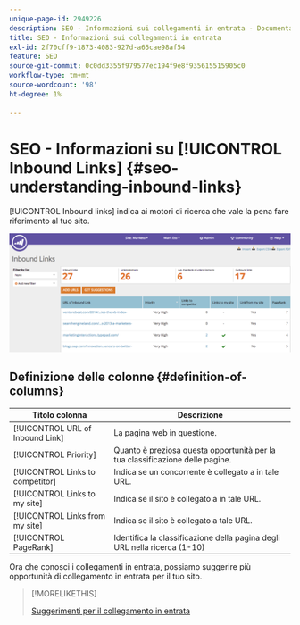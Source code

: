 ```yaml
---
unique-page-id: 2949226
description: SEO - Informazioni sui collegamenti in entrata - Documentazione Marketo - Documentazione del prodotto
title: SEO - Informazioni sui collegamenti in entrata
exl-id: 2f70cff9-1873-4083-927d-a65cae98af54
feature: SEO
source-git-commit: 0c0dd3355f979577ec194f9e8f935615515905c0
workflow-type: tm+mt
source-wordcount: '98'
ht-degree: 1%

---
```


# SEO - Informazioni su [!UICONTROL Inbound Links] {#seo-understanding-inbound-links}

[!UICONTROL Inbound links] indica ai motori di ricerca che vale la pena fare riferimento al tuo sito.

![](assets/image2014-9-18-13-3a18-3a10.png)

## Definizione delle colonne {#definition-of-columns}

| Titolo colonna | Descrizione |
|---|---|
| [!UICONTROL URL of Inbound Link] | La pagina web in questione. |
| [!UICONTROL Priority] | Quanto è preziosa questa opportunità per la tua classificazione delle pagine. |
| [!UICONTROL Links to competitor] | Indica se un concorrente è collegato a in tale URL. |
| [!UICONTROL Links to my site] | Indica se il sito è collegato a in tale URL. |
| [!UICONTROL Links from my site] | Indica se il sito è collegato a tale URL. |
| [!UICONTROL PageRank] | Identifica la classificazione della pagina degli URL nella ricerca (1-10) |

Ora che conosci i collegamenti in entrata, possiamo suggerire più opportunità di collegamento in entrata per il tuo sito.

>[!MORELIKETHIS]
>
>[Suggerimenti per il collegamento in entrata](/help/marketo/product-docs/additional-apps/seo/inbound-links/seo-get-inbound-link-suggestions.md)
